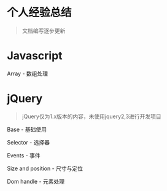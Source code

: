 # 个人经验总结

> 文档编写逐步更新

# Javascript 

Array - 数组处理



# jQuery

> jQuery仅为1.x版本的内容，未使用jquery2,3进行开发项目

Base - 基础使用

Selector - 选择器

Events - 事件

Size and position - 尺寸与定位

Dom handle - 元素处理

